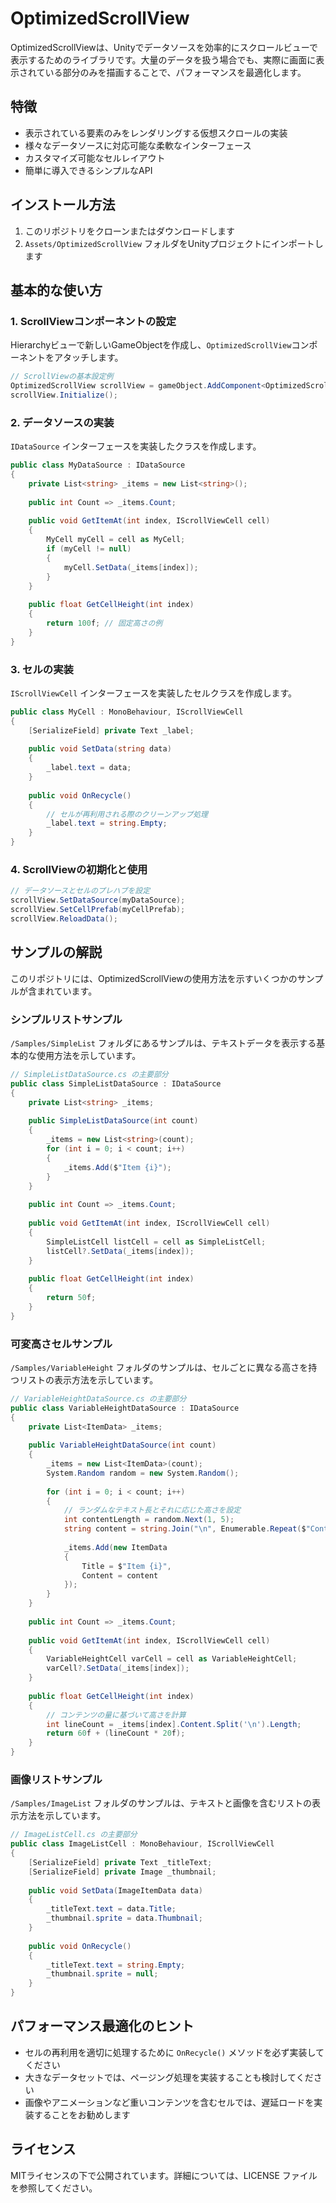 # OptimizedScrollView

OptimizedScrollViewは、Unityでデータソースを効率的にスクロールビューで表示するためのライブラリです。大量のデータを扱う場合でも、実際に画面に表示されている部分のみを描画することで、パフォーマンスを最適化します。

## 特徴

- 表示されている要素のみをレンダリングする仮想スクロールの実装
- 様々なデータソースに対応可能な柔軟なインターフェース
- カスタマイズ可能なセルレイアウト
- 簡単に導入できるシンプルなAPI

## インストール方法

1. このリポジトリをクローンまたはダウンロードします
2. `Assets/OptimizedScrollView` フォルダをUnityプロジェクトにインポートします

## 基本的な使い方

### 1. ScrollViewコンポーネントの設定

Hierarchyビューで新しいGameObjectを作成し、`OptimizedScrollView`コンポーネントをアタッチします。

```csharp
// ScrollViewの基本設定例
OptimizedScrollView scrollView = gameObject.AddComponent<OptimizedScrollView>();
scrollView.Initialize();
```

### 2. データソースの実装

`IDataSource` インターフェースを実装したクラスを作成します。

```csharp
public class MyDataSource : IDataSource
{
    private List<string> _items = new List<string>();
    
    public int Count => _items.Count;
    
    public void GetItemAt(int index, IScrollViewCell cell)
    {
        MyCell myCell = cell as MyCell;
        if (myCell != null)
        {
            myCell.SetData(_items[index]);
        }
    }
    
    public float GetCellHeight(int index)
    {
        return 100f; // 固定高さの例
    }
}
```

### 3. セルの実装

`IScrollViewCell` インターフェースを実装したセルクラスを作成します。

```csharp
public class MyCell : MonoBehaviour, IScrollViewCell
{
    [SerializeField] private Text _label;
    
    public void SetData(string data)
    {
        _label.text = data;
    }
    
    public void OnRecycle()
    {
        // セルが再利用される際のクリーンアップ処理
        _label.text = string.Empty;
    }
}
```

### 4. ScrollViewの初期化と使用

```csharp
// データソースとセルのプレハブを設定
scrollView.SetDataSource(myDataSource);
scrollView.SetCellPrefab(myCellPrefab);
scrollView.ReloadData();
```

## サンプルの解説

このリポジトリには、OptimizedScrollViewの使用方法を示すいくつかのサンプルが含まれています。

### シンプルリストサンプル

`/Samples/SimpleList` フォルダにあるサンプルは、テキストデータを表示する基本的な使用方法を示しています。

```csharp
// SimpleListDataSource.cs の主要部分
public class SimpleListDataSource : IDataSource
{
    private List<string> _items;
    
    public SimpleListDataSource(int count)
    {
        _items = new List<string>(count);
        for (int i = 0; i < count; i++)
        {
            _items.Add($"Item {i}");
        }
    }
    
    public int Count => _items.Count;
    
    public void GetItemAt(int index, IScrollViewCell cell)
    {
        SimpleListCell listCell = cell as SimpleListCell;
        listCell?.SetData(_items[index]);
    }
    
    public float GetCellHeight(int index)
    {
        return 50f;
    }
}
```

### 可変高さセルサンプル

`/Samples/VariableHeight` フォルダのサンプルは、セルごとに異なる高さを持つリストの表示方法を示しています。

```csharp
// VariableHeightDataSource.cs の主要部分
public class VariableHeightDataSource : IDataSource
{
    private List<ItemData> _items;
    
    public VariableHeightDataSource(int count)
    {
        _items = new List<ItemData>(count);
        System.Random random = new System.Random();
        
        for (int i = 0; i < count; i++)
        {
            // ランダムなテキスト長とそれに応じた高さを設定
            int contentLength = random.Next(1, 5);
            string content = string.Join("\n", Enumerable.Repeat($"Content line for item {i}", contentLength));
            
            _items.Add(new ItemData
            {
                Title = $"Item {i}",
                Content = content
            });
        }
    }
    
    public int Count => _items.Count;
    
    public void GetItemAt(int index, IScrollViewCell cell)
    {
        VariableHeightCell varCell = cell as VariableHeightCell;
        varCell?.SetData(_items[index]);
    }
    
    public float GetCellHeight(int index)
    {
        // コンテンツの量に基づいて高さを計算
        int lineCount = _items[index].Content.Split('\n').Length;
        return 60f + (lineCount * 20f);
    }
}
```

### 画像リストサンプル

`/Samples/ImageList` フォルダのサンプルは、テキストと画像を含むリストの表示方法を示しています。

```csharp
// ImageListCell.cs の主要部分
public class ImageListCell : MonoBehaviour, IScrollViewCell
{
    [SerializeField] private Text _titleText;
    [SerializeField] private Image _thumbnail;
    
    public void SetData(ImageItemData data)
    {
        _titleText.text = data.Title;
        _thumbnail.sprite = data.Thumbnail;
    }
    
    public void OnRecycle()
    {
        _titleText.text = string.Empty;
        _thumbnail.sprite = null;
    }
}
```

## パフォーマンス最適化のヒント

- セルの再利用を適切に処理するために `OnRecycle()` メソッドを必ず実装してください
- 大きなデータセットでは、ページング処理を実装することも検討してください
- 画像やアニメーションなど重いコンテンツを含むセルでは、遅延ロードを実装することをお勧めします

## ライセンス

MITライセンスの下で公開されています。詳細については、LICENSE ファイルを参照してください。